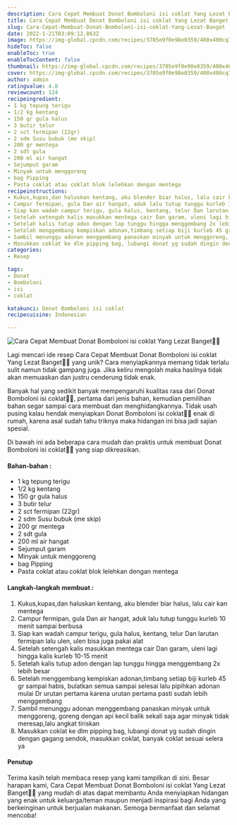 ```yaml
---
description: Cara Cepat Membuat Donat Bomboloni isi coklat Yang Lezat Banget"
title: Cara Cepat Membuat Donat Bomboloni isi coklat Yang Lezat Banget
slug: Cara-Cepat-Membuat-Donat-Bomboloni-isi-coklat-Yang-Lezat-Banget
date: 2022-1-21T03:09:12.063Z
image: https://img-global.cpcdn.com/recipes/3705e9f0e98e0359/400x400cq70/photo.jpg
hideToc: false
enableToc: true
enableTocContent: false
thumbnail: https://img-global.cpcdn.com/recipes/3705e9f0e98e0359/400x400cq70/photo.jpg
cover: https://img-global.cpcdn.com/recipes/3705e9f0e98e0359/400x400cq70/photo.jpg
author: admin
ratingvalue: 4.8
reviewcount: 124
recipeingredient:
- 1 kg tepung terigu
- 1/2 kg kentang
- 150 gr gula halus
- 3 butir telur
- 2 sct fermipan (22gr)
- 2 sdm Susu bubuk (me skip)
- 200 gr mentega
- 2 sdt gula
- 200 ml air hangat
- Sejumput garam
- Minyak untuk menggoreng
- bag Pipping
- Pasta coklat atau coklat blok lelehkan dengan mentega
recipeinstructions:
- Kukus,kupas,dan haluskan kentang, aku blender biar halus, lalu cair kan mentega
- Campur fermipan, gula Dan air hangat, aduk lalu tutup tunggu kurleb 10 menit sampai berbusa
- Siap kan wadah campur terigu, gula halus, kentang, telur Dan larutan fermipan lalu ulen, ulen bisa juga pakai alat
- Setelah setengah kalis masukkan mentega cair Dan garam, uleni lagi hingga kalis kurleb 10-15 menit
- Setelah kalis tutup adon dengan lap tunggu hingga menggembang 2x lebih besar
- Setelah menggembang kempiskan adonan,timbang setiap biji kurleb 45 gr sampai habis, bulatkan semua sampai selesai lalu pipihkan adonan mulai Dr urutan pertama karena urutan pertama pasti sudah lebih menggembang
- Sambil menunggu adonan menggembang panaskan minyak untuk menggoreng, goreng dengan api kecil balik sekali saja agar minyak tidak meresap,lalu angkat tiriskan
- Masukkan coklat ke dlm pipping bag, lubangi donat yg sudah dingin dengan gagang sendok, masukkan coklat, banyak coklat sesuai selera ya
categories:
- Resep

tags:
- Donat
- Bomboloni
- isi
- coklat

katakunci: Donat Bomboloni isi coklat
recipecuisine: Indonesian

---
```


![Cara Cepat Membuat Donat Bomboloni isi coklat Yang Lezat Banget👩‍🍳](https://img-global.cpcdn.com/recipes/3705e9f0e98e0359/400x400cq70/photo.jpg)

Lagi mencari ide resep Cara Cepat Membuat Donat Bomboloni isi coklat Yang Lezat Banget👩‍🍳 yang unik? Cara menyiapkannya memang tidak terlalu sulit namun tidak gampang juga. Jika keliru mengolah maka hasilnya tidak akan memuaskan dan justru cenderung tidak enak.

Banyak hal yang sedikit banyak mempengaruhi kualitas rasa dari Donat Bomboloni isi coklat👩‍🍳, pertama dari jenis bahan, kemudian pemilihan bahan segar sampai cara membuat dan menghidangkannya. Tidak usah pusing kalau hendak menyiapkan Donat Bomboloni isi coklat👩‍🍳 enak di rumah, karena asal sudah tahu triknya maka hidangan ini bisa jadi sajian spesial.

Di bawah ini ada beberapa cara mudah dan praktis untuk membuat Donat Bomboloni isi coklat👩‍🍳 yang siap dikreasikan.

<!--inarticleads1-->

#### Bahan-bahan :

- 1 kg tepung terigu
- 1/2 kg kentang
- 150 gr gula halus
- 3 butir telur
- 2 sct fermipan (22gr)
- 2 sdm Susu bubuk (me skip)
- 200 gr mentega
- 2 sdt gula
- 200 ml air hangat
- Sejumput garam
- Minyak untuk menggoreng
- bag Pipping
- Pasta coklat atau coklat blok lelehkan dengan mentega

<!--inarticleads2-->

#### Langkah-langkah membuat :

1. Kukus,kupas,dan haluskan kentang, aku blender biar halus, lalu cair kan mentega
1. Campur fermipan, gula Dan air hangat, aduk lalu tutup tunggu kurleb 10 menit sampai berbusa
1. Siap kan wadah campur terigu, gula halus, kentang, telur Dan larutan fermipan lalu ulen, ulen bisa juga pakai alat
1. Setelah setengah kalis masukkan mentega cair Dan garam, uleni lagi hingga kalis kurleb 10-15 menit
1. Setelah kalis tutup adon dengan lap tunggu hingga menggembang 2x lebih besar
1. Setelah menggembang kempiskan adonan,timbang setiap biji kurleb 45 gr sampai habis, bulatkan semua sampai selesai lalu pipihkan adonan mulai Dr urutan pertama karena urutan pertama pasti sudah lebih menggembang
1. Sambil menunggu adonan menggembang panaskan minyak untuk menggoreng, goreng dengan api kecil balik sekali saja agar minyak tidak meresap,lalu angkat tiriskan
1. Masukkan coklat ke dlm pipping bag, lubangi donat yg sudah dingin dengan gagang sendok, masukkan coklat, banyak coklat sesuai selera ya

#### Penutup

Terima kasih telah membaca resep yang kami tampilkan di sini. Besar harapan kami, Cara Cepat Membuat Donat Bomboloni isi coklat Yang Lezat Banget👩‍🍳 yang mudah di atas dapat membantu Anda menyiapkan hidangan yang enak untuk keluarga/teman maupun menjadi inspirasi bagi Anda yang berkeinginan untuk berjualan makanan. Semoga bermanfaat dan selamat mencoba!